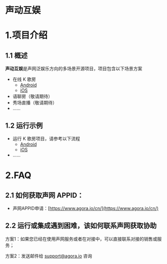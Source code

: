 # 声动互娱
# 1.项目介绍
## 1.1 概述
**声动互娱**是声网泛娱乐方向的多场景开源项目，项目包含以下场景方案

* 在线 K 歌房
    * [Android](https://github.com/AgoraIO-Usecase/agora-ent-scenarios/tree/main/Android/scenes/ktv)
    * [iOS](https://github.com/AgoraIO-Usecase/agora-ent-scenarios/tree/main/iOS/AgoraEntScenarios/Scenes/KTV)
* 语聊房（敬请期待）
* 秀场直播（敬请期待）
* ......

## 1.2 运行示例
* 运行 K 歌房项目，请参考以下流程
    * [Android](https://github.com/AgoraIO-Usecase/agora-ent-scenarios/blob/main/Android/scenes/ktv/README.md)
    * [iOS](https://github.com/AgoraIO-Usecase/agora-ent-scenarios/blob/main/iOS/AgoraEntScenarios/Scenes/KTV/README.md)
* ......

# 2.FAQ

## 2.1 如何获取声网 APPID：
- 声网APPID申请：[https://www.agora.io/cn/](https://www.agora.io/cn/)

## 2.2 运行或集成遇到困难，该如何联系声网获取协助
方案1：如果您已经在使用声网服务或者在对接中，可以直接联系对接的销售或服务；

方案2：发送邮件给 support@agora.io 咨询